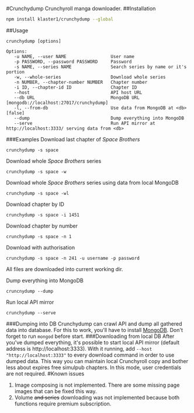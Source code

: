 #Crunchydump
Crunchyroll manga downloader.
##Installation
```bash
npm install klaster1/crunchydump --global
```
##Usage
```shell
crunchydump [options]

Options:
   -u NAME, --user NAME                 User name
   -p PASSWORD, --password PASSWORD     Password
   -s NAME, --series NAME               Search series by name or it's portion
   -w, --whole-series                   Download whole series
   -n NUMBER, --chapter-number NUMBER   Chapter number
   -i ID, --chapter-id ID               Chapter ID
   --host                               API host URL
   --db URL                             MongoDB URL  [mongodb://localhost:27017/crunchydump]
   -l, --from-db                        Use data from MongoDB at <db>  [false]
   --dump                               Dump everything into MongoDB
   --serve                              Run API mirror at http://localhost:3333/ serving data from <db>
```
###Examples
Download last chapter of *Space Brothers*
```shell
crunchydump -s space
```
Download whole *Space Brothers* series
```shell
crunchydump -s space -w
```
Download whole *Space Brothers* series using data from local MongoDB
```shell
crunchydump -s space -wl
```
Download chapter by ID
```shell
crunchydump -s space -i 1451
```
Download chapter by number
```shell
crunchydump -s space -n 1
```
Download with authorisation
```shell
crunchydump -s space -n 241 -u username -p password
```
All files are downloaded into current working dir.

Dump everything into MongoDB
```shell
cruncnydump --dump
```
Run local API mirror
```shell
crunchydump --serve
```
###Dumping into DB
Crunchydump can crawl API and dump all gathered data into database. For this to work, you'll have to install [MongoDB](https://www.mongodb.org/downloads). Don't forget to run `mongod` before start.
###Downloading from local DB
After you've dumped everything, it's possible to start local API mirror (default address is http://localhost:3333). With it running, add `--host "http://localhost:3333"` to every download command in order to use dumped data. This way you can maintain local Crunchyroll copy and bother less about expires free simulpub chapters. In this mode, user credentials are not required.
#Known issues

 1. Image composing is not implemented. There are some missing page images that can be fixed this way.
 2. Volume ~~and series~~ downloading was not implemented because both functions require premium subscription.
